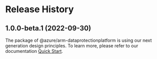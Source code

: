 # Release History
    
## 1.0.0-beta.1 (2022-09-30)

The package of @azure/arm-dataprotectionplatform is using our next generation design principles. To learn more, please refer to our documentation [Quick Start](https://aka.ms/js-track2-quickstart).
